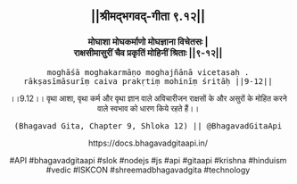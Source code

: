 <center><h2>||श्रीमद्‍भगवद्‍-गीता ९.१२||</h2>
<h3>मोघाशा मोघकर्माणो मोघज्ञाना विचेतसः |<br/>राक्षसीमासुरीं चैव प्रकृतिं मोहिनीं श्रिताः ||९-१२||</h3>
<pre>moghāśā moghakarmāṇo moghajñānā vicetasaḥ .<br/>rākṣasīmāsurīṃ caiva prakṛtiṃ mohinīṃ śritāḥ ||9-12||</pre>
<p>।।9.12।। वृथा आशा, वृथा कर्म और वृथा ज्ञान वाले अविचारीजन राक्षसों के और असुरों के मोहित करने वाले स्वभाव को धारण किये रहते हैं।।</p>
<pre>(Bhagavad Gita, Chapter 9, Shloka 12) || @BhagavadGitaApi</pre><p>https://docs.bhagavadgitaapi.in/</p><p>#API #bhagavadgitaapi #slok #nodejs #js #api #gitaapi #krishna #hinduism #vedic #ISKCON #shreemadbhagavadgita #technology</p></center>